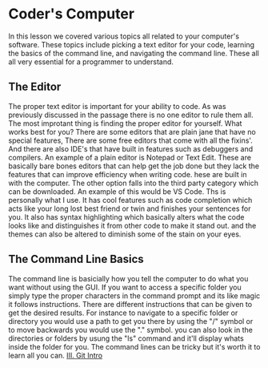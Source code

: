 # Coder's Computer #
In this lesson we covered various topics all related to your computer's software. These topics include picking a text editor for your code, learning the basics of the command line, and navigating the command line. These all all very essential for a programmer to understand.

## The Editor ##
The proper text editor is important for your ability to code. As was previously discussed in the passage there is no one editor to rule them all. The most improtant thing is finding the proper editor for yourself. What works best for you? There are some editors that are plain jane that have no special features, There are some free editors that come with all the fixins'. And there are also IDE's that have built in features such as debuggers and compilers. An example of a plain editor is Notepad or Text Edit. These are basically bare bones editors that can help get the job done but they lack the features that can improve efficiency when writing code. hese are built in with the computer. The other option falls into the third party category which can be downloaded. An example of this would be VS Code. Ths is personally what I use. It has cool features such as code completion which acts like your long lost best friend or twin and finishes your sentences for you. It also has syntax highlighting which basically alters what the code looks like and distinguishes it from other code to make it stand out. and the themes can also be altered to diminish some of the stain on your eyes.

## The Command Line Basics ##
The command line is basicially how you tell the computer to do what you want without using the GUI. If you want to access a specific folder you simply type the proper characters in the command prompt and its like magic it follows instructions. There are different instructions that can be given to get the desired results. For instance to navigate to a specific folder or directory you would use a path to get you there by using the "/" symbol or to move backwards you would use the "." symbol. you can also look in the directories or folders by usung the "ls" command and it'll display whats inside the folder for you. The command lines can be tricky but it's worth it to learn all you can.
[III. Git Intro](https://marco-senpai.github.io/git-intro.github.io/)
